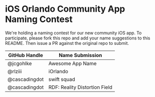 # iOS Orlando Community App Naming Contest

We're holding a naming contest for our new community iOS app. To participate, please fork this repo and add your name suggestions to this README. Then issue a PR against the original repo to submit.

| GitHub Handle | Name Submission                |
| ------------- | ----------------               |
| @jcgohlke     | Awesome App Name               |
| @rlziii       | iOrlando                       |
| @cascadingdot | swift squad                    |
| @cascadingdot | RDF: Reality Distortion Field  |
